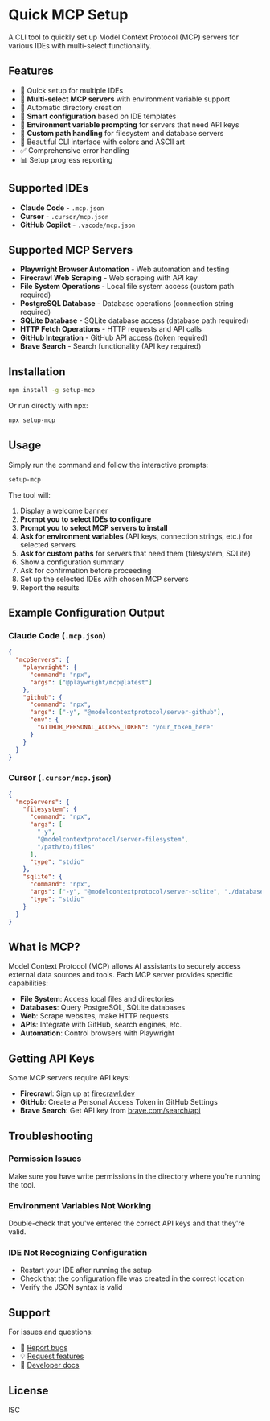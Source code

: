 # Quick MCP Setup

A CLI tool to quickly set up Model Context Protocol (MCP) servers for various IDEs with multi-select functionality.

## Features

- 🚀 Quick setup for multiple IDEs
- 🔧 **Multi-select MCP servers** with environment variable support
- 📁 Automatic directory creation
- 🎯 **Smart configuration** based on IDE templates
- 🔑 **Environment variable prompting** for servers that need API keys
- 📂 **Custom path handling** for filesystem and database servers
- 🎨 Beautiful CLI interface with colors and ASCII art
- ✅ Comprehensive error handling
- 📊 Setup progress reporting

## Supported IDEs

- **Claude Code** - `.mcp.json`
- **Cursor** - `.cursor/mcp.json`
- **GitHub Copilot** - `.vscode/mcp.json`

## Supported MCP Servers

- **Playwright Browser Automation** - Web automation and testing
- **Firecrawl Web Scraping** - Web scraping with API key
- **File System Operations** - Local file system access (custom path required)
- **PostgreSQL Database** - Database operations (connection string required)
- **SQLite Database** - SQLite database access (database path required)
- **HTTP Fetch Operations** - HTTP requests and API calls
- **GitHub Integration** - GitHub API access (token required)
- **Brave Search** - Search functionality (API key required)

## Installation

```bash
npm install -g setup-mcp
```

Or run directly with npx:

```bash
npx setup-mcp
```

## Usage

Simply run the command and follow the interactive prompts:

```bash
setup-mcp
```

The tool will:

1. Display a welcome banner
2. **Prompt you to select IDEs to configure**
3. **Prompt you to select MCP servers to install**
4. **Ask for environment variables** (API keys, connection strings, etc.) for selected servers
5. **Ask for custom paths** for servers that need them (filesystem, SQLite)
6. Show a configuration summary
7. Ask for confirmation before proceeding
8. Set up the selected IDEs with chosen MCP servers
9. Report the results

## Example Configuration Output

### Claude Code (`.mcp.json`)

```json
{
  "mcpServers": {
    "playwright": {
      "command": "npx",
      "args": ["@playwright/mcp@latest"]
    },
    "github": {
      "command": "npx",
      "args": ["-y", "@modelcontextprotocol/server-github"],
      "env": {
        "GITHUB_PERSONAL_ACCESS_TOKEN": "your_token_here"
      }
    }
  }
}
```

### Cursor (`.cursor/mcp.json`)

```json
{
  "mcpServers": {
    "filesystem": {
      "command": "npx",
      "args": [
        "-y",
        "@modelcontextprotocol/server-filesystem",
        "/path/to/files"
      ],
      "type": "stdio"
    },
    "sqlite": {
      "command": "npx",
      "args": ["-y", "@modelcontextprotocol/server-sqlite", "./database.db"],
      "type": "stdio"
    }
  }
}
```

## What is MCP?

Model Context Protocol (MCP) allows AI assistants to securely access external data sources and tools. Each MCP server provides specific capabilities:

- **File System**: Access local files and directories
- **Databases**: Query PostgreSQL, SQLite databases
- **Web**: Scrape websites, make HTTP requests
- **APIs**: Integrate with GitHub, search engines, etc.
- **Automation**: Control browsers with Playwright

## Getting API Keys

Some MCP servers require API keys:

- **Firecrawl**: Sign up at [firecrawl.dev](https://firecrawl.dev)
- **GitHub**: Create a Personal Access Token in GitHub Settings
- **Brave Search**: Get API key from [brave.com/search/api](https://brave.com/search/api)

## Troubleshooting

### Permission Issues

Make sure you have write permissions in the directory where you're running the tool.

### Environment Variables Not Working

Double-check that you've entered the correct API keys and that they're valid.

### IDE Not Recognizing Configuration

- Restart your IDE after running the setup
- Check that the configuration file was created in the correct location
- Verify the JSON syntax is valid

## Support

For issues and questions:

- 🐛 [Report bugs](https://github.com/shubham6822/quick-mcp/issues)
- 💡 [Request features](https://github.com/shubham6822/quick-mcp/discussions)
- 📖 [Developer docs](./dev.md)

## License

ISC
